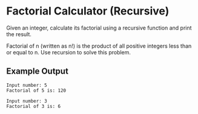 # Factorial Calculator (Recursive)

Given an integer, calculate its factorial using a recursive function and print the result.

Factorial of n (written as n!) is the product of all positive integers less than or equal to n. Use recursion to solve this problem.

## Example Output
```
Input number: 5
Factorial of 5 is: 120

Input number: 3
Factorial of 3 is: 6
```
